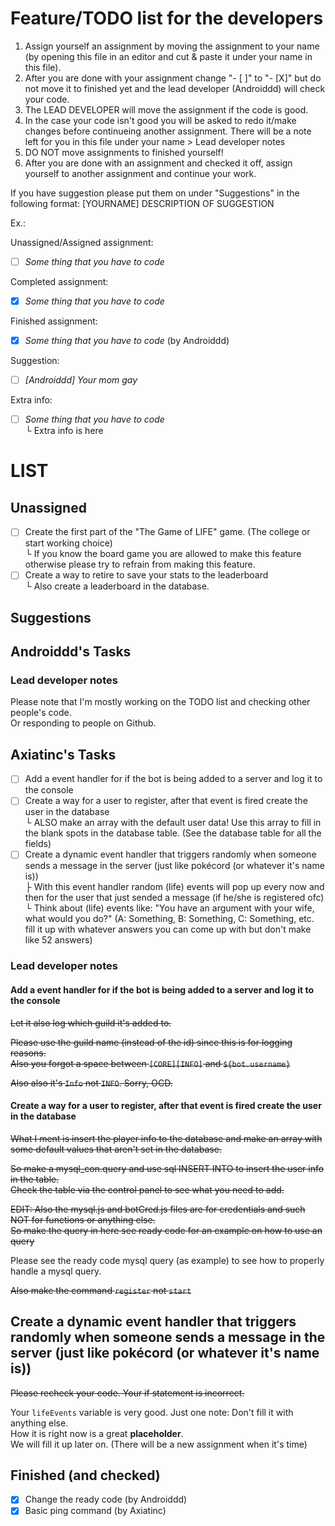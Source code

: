 # Feature/TODO list for the developers
1. Assign yourself an assignment by moving the assignment to your name (by opening this file in an editor and cut & paste it under your name in this file).
2. After you are done with your assignment change "- [ ]" to "- [X]" but do not move it to finished yet and the lead developer (Androiddd) will check your code.
3. The LEAD DEVELOPER will move the assignment if the code is good.
4. In the case your code isn't good you will be asked to redo it/make changes before continueing another assignment. There will be a note left for you in this file under your name > Lead developer notes
5. DO NOT move assignments to finished yourself!
6. After you are done with an assignment and checked it off, assign yourself to another assignment and continue your work.

If you have suggestion please put them on under "Suggestions" in the following format:
[YOURNAME] DESCRIPTION OF SUGGESTION

Ex.:

Unassigned/Assigned assignment:
- [ ] *Some thing that you have to code*

Completed assignment:
- [X] *Some thing that you have to code*

Finished assignment:
- [X] *Some thing that you have to code* (by Androiddd)

Suggestion:
- [ ] *[Androiddd] Your mom gay*

Extra info:
- [ ] *Some thing that you have to code*  
└ Extra info is here

# LIST
## Unassigned
- [ ] Create the first part of the "The Game of LIFE" game. (The college or start working choice)  
└ If you know the board game you are allowed to make this feature otherwise please try to refrain from making this feature.
- [ ] Create a way to retire to save your stats to the leaderboard  
└ Also create a leaderboard in the database.

## Suggestions

## Androiddd's Tasks


### Lead developer notes
Please note that I'm mostly working on the TODO list and checking other people's code.  
Or responding to people on Github.

## Axiatinc's Tasks
- [ ] Add a event handler for if the bot is being added to a server and log it to the console 
- [ ] Create a way for a user to register, after that event is fired create the user in the database  
└ ALSO make an array with the default user data! Use this array to fill in the blank spots in the database table. (See the database table for all the fields)
- [ ] Create a dynamic event handler that triggers randomly when someone sends a message in the server (just like pokécord (or whatever it's name is))  
├ With this event handler random (life) events will pop up every now and then for the user that just sended a message (if he/she is registered ofc)  
└ Think about (life) events like: "You have an argument with your wife, what would you do?" (A: Something, B: Something, C: Something, etc. fill it up with whatever answers you can come up with but don't make like 52 answers)

### Lead developer notes

#### Add a event handler for if the bot is being added to a server and log it to the console
~~Let it also log which guild it's added to.~~

~~Please use the guild name (instead of the id) since this is for logging reasons.  
Also you forgot a space between `[CORE][INFO]` and `${bot.username}`~~

~~Also also it's `Info` not `INFO`. Sorry, OCD.~~

#### Create a way for a user to register, after that event is fired create the user in the database
~~What I ment is insert the player info to the database and make an array with some default values that aren't set in the database.~~

~~So make a mysql_con.query and use sql INSERT INTO to insert the user info in the table.~~  
~~Check the table via the control panel to see what you need to add.~~

~~EDIT: Also the mysql.js and botCred.js files are for credentials and such NOT for functions or anything else.~~  
~~So make the query in here see ready code for an example on how to use an query~~

Please see the ready code mysql query (as example) to see how to properly handle a mysql query.

~~Also make the command `register` not `start`~~

## Create a dynamic event handler that triggers randomly when someone sends a message in the server (just like pokécord (or whatever it's name is))

~~Please recheck your code. Your if statement is incorrect.~~

Your `lifeEvents` variable is very good. Just one note: Don't fill it with anything else.  
How it is right now is a great **placeholder**.  
We will fill it up later on. (There will be a new assignment when it's time)

## Finished (and checked)
- [X] Change the ready code (by Androiddd)
- [X] Basic ping command (by Axiatinc)
